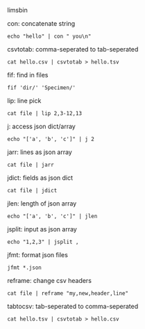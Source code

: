 limsbin

con: concatenate string

    echo "hello" | con " you\n"

csvtotab: comma-seperated to tab-seperated

    cat hello.csv | csvtotab > hello.tsv

fif: find in files

    fif 'dir/' 'Specimen/'

lip: line pick

    cat file | lip 2,3-12,13

j: access json dict/array

    echo "['a', 'b', 'c']" | j 2

jarr: lines as json array

    cat file | jarr

jdict: fields as json dict

    cat file | jdict

jlen: length of json array

    echo "['a', 'b', 'c']" | jlen

jsplit: input as json array

    echo "1,2,3" | jsplit ,

jfmt: format json files

    jfmt *.json

reframe: change csv headers

    cat file | reframe "my,new,header,line"

tabtocsv: tab-seperated to comma-seperated

    cat hello.tsv | csvtotab > hello.csv
